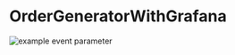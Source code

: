 # OrderGeneratorWithGrafana
![example event parameter](https://github.com/github/docs/actions/workflows/main.yml/badge.svg?event=push)
